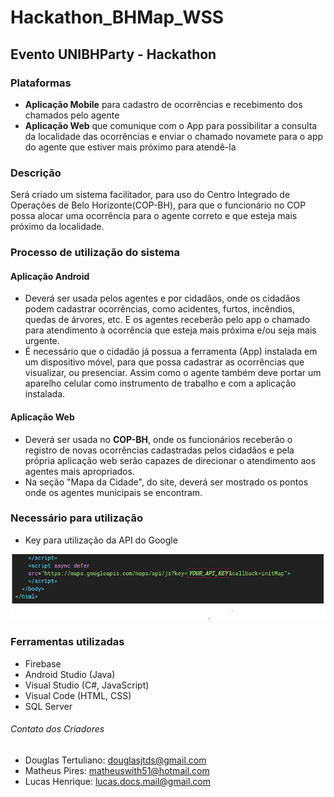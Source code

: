 # Hackathon_BHMap_WSS
## Evento UNIBHParty - Hackathon

### Plataformas
- **Aplicação Mobile** para cadastro de ocorrências e recebimento dos chamados pelo agente
- **Aplicação Web** que comunique com o App para possibilitar a consulta da localidade das ocorrências e enviar o chamado novamete para o app do agente que estiver mais próximo para atendê-la

### Descrição
<p>
    Será criado um sistema facilitador, para uso do Centro Integrado de Operações de Belo Horizonte(COP-BH), para que o funcionário no COP possa alocar uma ocorrência para o agente correto e que esteja mais próximo da localidade.
</p>

### Processo de utilização do sistema
#### Aplicação Android
- Deverá ser usada pelos agentes e por cidadãos, onde os cidadãos podem cadastrar ocorrências, como acidentes, furtos, incêndios, quedas de árvores, etc. E os agentes receberão pelo app o chamado para atendimento à ocorrência que esteja mais próxima e/ou seja mais urgente.
- É necessário que o cidadão já possua a ferramenta (App) instalada em um dispositivo móvel, para que possa cadastrar as ocorrências que visualizar, ou presenciar. Assim como o agente também deve portar um aparelho celular como instrumento de trabalho e com a aplicação instalada.


#### Aplicação Web
- Deverá ser usada no **COP-BH**, onde os funcionários receberão o registro de novas ocorrências cadastradas pelos cidadãos e pela própria aplicação web serão capazes de direcionar o atendimento aos agentes mais apropriados.
- Na seção "Mapa da Cidade", do site, deverá ser mostrado os pontos onde os agentes municipais se encontram.

### Necessário para utilização
- Key para utilização da API do Google
<img src="keyAPI_Google.jpg" title="Chave para utilização da API do Google Maps">

### Ferramentas utilizadas
- Firebase
- Android Studio (Java)
- Visual Studio (C#, JavaScript)
- Visual Code (HTML, CSS)
- SQL Server


###### Contato dos Criadores
- Douglas Tertuliano: <douglasjtds@gmail.com>
- Matheus Pires: <matheuswith51@hotmail.com>
- Lucas Henrique: <lucas.docs.mail@gmail.com>